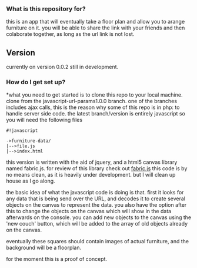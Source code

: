 ### What is this repository for? ###

this is an app that will eventually take a floor plan and allow you to arange furniture on it. you will be able to share the link with your friends and then colaborate together, as long as the url link is not lost. 

## Version ##
currently on version 0.0.2 still in development. 

### How do I get set up? ###

*what you need to get started is to clone this repo to your local machine. clone from the javascript-url-params1.0.0 branch. one of the branches includes ajax calls, this is the reason why some of this repo is in php: to handle server side code. the latest branch/version is entirely javascript so you will need the following files 


```
#!javascript

->furniture-data/
|-->file.js
|-->index.html
```

this version is written with the aid of jquery, and a html5 canvas library named fabric.js. 
for review of this library check out [fabric.js](http://fabricjs.com/)
this code is by no means clean, as it is heavily under development. but I will clean up house as I go along.

the basic idea of what the javascript code is doing is that. first it looks for any data that is being send over the URL, and decodes it to create several objects on the canvas to represent the data. you also have the option after this to change the objects on the canvas which will show in the data afterwards on the console. you can add new objects to the canvas using the 'new couch' button, which will be added to the array of old objects already on the canvas. 

eventually these squares should contain images of actual furniture, and the background will be a floorplan. 

for the moment this is a proof of concept.